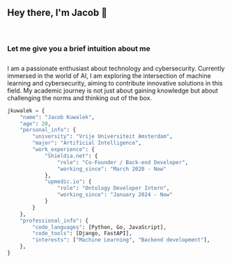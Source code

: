 <h2> Hey there, I'm Jacob 👋 </h2>

<div>
<h3 style="padding-top: 30px; margin-top: 30px;"> Let me give you a brief intuition about me</h3>
<p style="padding-top: 10px;">I am a passionate enthusiast about technology and cybersecurity. Currently immersed in the world of AI, I am exploring the intersection of machine learning and cybersecurity, aiming to contribute innovative solutions in this field. My academic journey is not just about gaining knowledge but about challenging the norms and thinking out of the box.</p>

    
```python
jkuwalek = {
    "name": "Jacob Kuwalek",
    "age": 20,
    "personal_info": {
        "university": "Vrije Universiteit Amsterdam",
        "major": "Artificial Intelligence",
        "work_experience": {
            "Shieldia.net": {
                "role": "Co-Founder / Back-end Developer",
                "working_since": "March 2020 - Now"
            },
            "upmedic.io": {
                "role": "Ontology Developer Intern",
                "working_since": "January 2024 - Now"
            }
        }
    },
    "professional_info": {
        "code_languages": [Python, Go, JavaScript],
        "code_tools": [Django, FastAPI],
        "interests": ["Machine Learning", "Backend development"],
    },
}
```
</div>